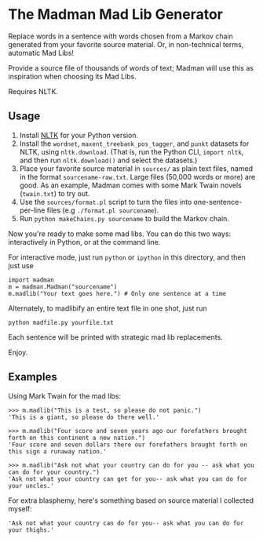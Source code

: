
The Madman Mad Lib Generator
============================

Replace words in a sentence with words chosen from a Markov chain generated from
your favorite source material. Or, in non-technical terms, automatic Mad Libs!

Provide a source file of thousands of words of text; Madman will use this as
inspiration when choosing its Mad Libs.

Requires NLTK.

Usage
-----

1. Install [NLTK](http://www.nltk.org/) for your Python version.
2. Install the `wordnet`, `maxent_treebank_pos_tagger`, and `punkt` datasets for
NLTK, using `nltk.download`. (That is, run the Python CLI, `import nltk`, and
then run `nltk.download()` and select the datasets.)
3. Place your favorite source material in `sources/` as plain text files, named
in the format `sourcename-raw.txt`. Large files (50,000 words or more) are
good. As an example, Madman comes with some Mark Twain novels (`twain.txt`) to
try out.
4. Use the `sources/format.pl` script to turn the files into
one-sentence-per-line files (e.g `./format.pl sourcename`).
5. Run `python makeChains.py sourcename` to build the Markov chain.

Now you're ready to make some mad libs. You can do this two ways: interactively
in Python, or at the command line.

For interactive mode, just run `python` or `ipython` in this directory, and then
just use

    import madman
    m = madman.Madman("sourcename")
    m.madlib("Your text goes here.") # Only one sentence at a time

Alternately, to madlibify an entire text file in one shot, just run

    python madfile.py yourfile.txt

Each sentence will be printed with strategic mad lib replacements.

Enjoy.

Examples
--------

Using Mark Twain for the mad libs:

    >>> m.madlib("This is a test, so please do not panic.")
    'This is a giant, so please do there well.'
    
    >>> m.madlib("Four score and seven years ago our forefathers brought forth on this continent a new nation.")
    'Four score and seven dollars there our forefathers brought forth on this sign a runaway nation.'

    >>> m.madlib("Ask not what your country can do for you -- ask what you can do for your country.")
    'Ask not what your country can get for you-- ask what you can do for your uncles.'

For extra blasphemy, here's something based on source material I collected
myself:

    'Ask not what your country can do for you-- ask what you can do for your thighs.'
